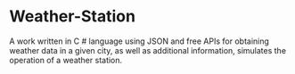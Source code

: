 # Weather-Station
A work written in C # language using JSON and free APIs for obtaining weather data in a given city, as well as additional information, simulates the operation of a weather station.
